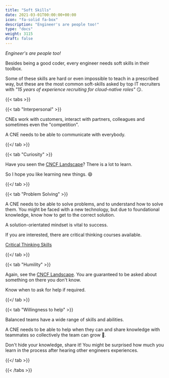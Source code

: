 ```yaml
---
title: "Soft Skills"
date: 2021-03-01T00:00:00+00:00
icon: "fa-solid fa-box"
description: "Engineer's are people too!"
type: "docs"
weight: 3115
draft: false
---
```


_Engineer's are people too!_

Besides being a good coder, every engineer needs soft skills in their toolbox.

Some of these skills are hard or even impossible to teach in a prescribed way, but these are the most common soft-skills asked by top IT recruiters with _"15 years of experience recruiting for cloud-native roles"_ 😏.

{{< tabs >}}

{{< tab "Interpersonal" >}}

CNEs work with customers, interact with partners, colleagues and sometimes even the "competition".

A CNE needs to be able to communicate with everybody.

{{</ tab >}}

{{< tab "Curiosity" >}}

Have you seen the <a href="https://landscape.cncf.io/" target="_blank">CNCF Landscape</a>? There is a lot to learn.

So I hope you like learning new things. 😄

{{</ tab >}}

{{< tab "Problem Solving" >}}

A CNE needs to be able to solve problems, and to understand how to solve them. You might be faced with a new technology, but due to foundational knowledge, know how to get to the correct solution.

A solution-orientated mindset is vital to success.

If you are interested, there are critical thinking courses available.

<a href="https://www.edx.org/learn/critical-thinking-skills/" target="_blank">Critical Thinking Skills</a>

{{</ tab >}}

{{< tab "Humility" >}}

Again, see the <a href="https://landscape.cncf.io/" target="blank">CNCF Landscape</a>. You are guaranteed to be asked about something on there you don't know.

Know when to ask for help if required.

{{</ tab >}}

{{< tab "Willingness to help" >}}

Balanced teams have a wide range of skills and abilities.

A CNE needs to be able to help when they can and share knowledge with teammates so collectively the team can grow 🌱.

Don't hide your knowledge, share it! You might be surprised how much you learn in the process after hearing other engineers experiences.

{{</ tab >}}

{{< /tabs >}}

